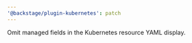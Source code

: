 ```yaml
---
'@backstage/plugin-kubernetes': patch
---
```


Omit managed fields in the Kubernetes resource YAML display.
